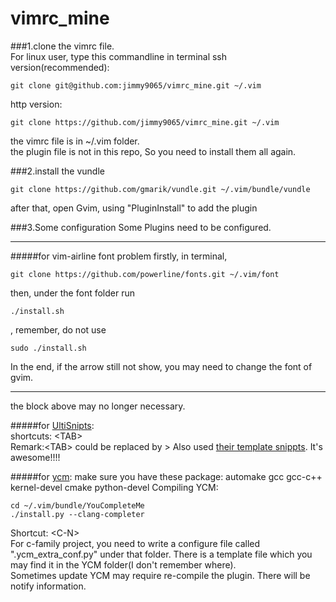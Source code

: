 # vimrc_mine

###1.clone the vimrc file.  
For linux user, type this commandline in terminal
ssh version(recommended):
```
git clone git@github.com:jimmy9065/vimrc_mine.git ~/.vim
```

http version:
```
git clone https://github.com/jimmy9065/vimrc_mine.git ~/.vim
```

the vimrc file is in ~/.vim folder.  
the plugin file is not in this repo, So you need to install them all again. 

###2.install the vundle
```
git clone https://github.com/gmarik/vundle.git ~/.vim/bundle/vundle
```
after that, open Gvim, using "PluginInstall" to add the plugin

###3.Some configuration
Some Plugins need to be configured.  
***
#####for vim-airline font problem
  firstly, in terminal, 
  ```
  git clone https://github.com/powerline/fonts.git ~/.vim/font  
  ```
  then, under the font folder run 
  ```
  ./install.sh
  ```
  , remember, do not use 
  ```
  sudo ./install.sh
  ```  
  In the end, if the arrow still not show, you may need to change the font of gvim. 
***
the block above may no longer necessary.

#####for [UltiSnipts](https://github.com/SirVer/ultisnips):  
  shortcuts: \<TAB\>  
  Remark:\<TAB\> could be replaced by <SHIFT->>
  Also used [their template snippts](https://github.com/honza/vim-snippets). It's awesome!!!!

#####for [ycm](https://github.com/Valloric/YouCompleteMe):
  make sure you have these package: automake gcc gcc-c++ kernel-devel cmake python-devel
  Compiling YCM:  
  ```
  cd ~/.vim/bundle/YouCompleteMe  
  ./install.py --clang-completer
  ```
  Shortcut: \<C-N\>  
  For c-family project, you need to write a configure file called ".ycm_extra_conf.py" under that folder.
  There is a template file which you may find it in the YCM folder(I don't remember where).  
  Sometimes update YCM may require re-compile the plugin. There will be notify information.
